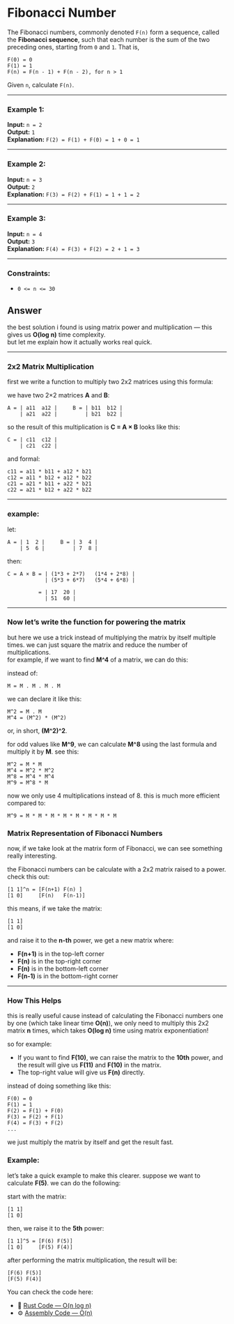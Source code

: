 # Fibonacci Number

The Fibonacci numbers, commonly denoted `F(n)` form a sequence, called the **Fibonacci sequence**, such that each number is the sum of the two preceding ones, starting from `0` and `1`. That is,

```
F(0) = 0  
F(1) = 1  
F(n) = F(n - 1) + F(n - 2), for n > 1  
```

Given `n`, calculate `F(n)`.

---

### Example 1:
**Input:** `n = 2`  
**Output:** `1`  
**Explanation:** `F(2) = F(1) + F(0) = 1 + 0 = 1`

---

### Example 2:
**Input:** `n = 3`  
**Output:** `2`  
**Explanation:** `F(3) = F(2) + F(1) = 1 + 1 = 2`

---

### Example 3:
**Input:** `n = 4`  
**Output:** `3`  
**Explanation:** `F(4) = F(3) + F(2) = 2 + 1 = 3`

---

### Constraints:
- `0 <= n <= 30`




## Answer
the best solution i found is using matrix power and multiplication — this gives us **O(log n)** time complexity.  
but let me explain how it actually works real quick.

---

### 2x2 Matrix Multiplication
first we write a function to multiply two 2x2 matrices using this formula:

we have two 2×2 matrices **A** and **B**:

```
A = | a11  a12 |     B = | b11  b12 |
    | a21  a22 |         | b21  b22 |
```

so the result of this multiplication is **C = A × B** looks like this:

```
C = | c11  c12 |
    | c21  c22 |
```

and formal:

```
c11 = a11 * b11 + a12 * b21  
c12 = a11 * b12 + a12 * b22  
c21 = a21 * b11 + a22 * b21  
c22 = a21 * b12 + a22 * b22  
```

---

### example:

let:

```
A = | 1  2 |     B = | 3  4 |
    | 5  6 |         | 7  8 |
```

then:

```
C = A × B = | (1*3 + 2*7)   (1*4 + 2*8) |  
            | (5*3 + 6*7)   (5*4 + 6*8) |

          = | 17  20 |
            | 51  60 |
```

---

### Now let’s write the function for powering the matrix

but here we use a trick instead of multiplying the matrix by itself multiple times. we can just square the matrix and reduce the number of multiplications.  
for example, if we want to find **M^4** of a matrix, we can do this:

instead of:

```
M = M . M . M . M
```

we can declare it like this:

```
M^2 = M . M
M^4 = (M^2) * (M^2)
```

or, in short, **(M^2)^2**.

for odd values like **M^9**, we can calculate **M^8** using the last formula and multiply it by **M**. see this:

```
M^2 = M * M
M^4 = M^2 * M^2
M^8 = M^4 * M^4 
M^9 = M^8 * M
```

now we only use 4 multiplications instead of 8. this is much more efficient compared to:

```
M^9 = M * M * M * M * M * M * M * M
```

### Matrix Representation of Fibonacci Numbers
now, if we take look at the matrix form of Fibonacci, we can see something really interesting.

the Fibonacci numbers can be calculate with a 2x2 matrix raised to a power. check this out:

```
[1 1]^n = [F(n+1) F(n) ]
[1 0]     [F(n)   F(n-1)]
```

this means, if we take the matrix:

```
[1 1]
[1 0]
```

and raise it to the **n-th** power, we get a new matrix where:

- **F(n+1)** is in the top-left corner
- **F(n)** is in the top-right corner
- **F(n)** is in the bottom-left corner
- **F(n-1)** is in the bottom-right corner

---

### How This Helps

this is really useful cause instead of calculating the Fibonacci numbers one by one (which take linear time **O(n)**), we only need to multiply this 2x2 matrix **n** times, which takes **O(log n)** time using matrix exponentiation!

so for example:

- If you want to find **F(10)**, we can raise the matrix to the **10th** power, and the result will give us **F(11)** and **F(10)** in the matrix.
- The top-right value will give us **F(n)** directly.

instead of doing something like this:

```
F(0) = 0
F(1) = 1
F(2) = F(1) + F(0)
F(3) = F(2) + F(1)
F(4) = F(3) + F(2)
... 
```

we just multiply the matrix by itself and get the result fast.


### Example:

let’s take a quick example to make this clearer. suppose we want to calculate **F(5)**. we can do the following:

start with the matrix:

```
[1 1]
[1 0]
```

then, we raise it to the **5th** power:

```
[1 1]^5 = [F(6) F(5)]
[1 0]     [F(5) F(4)]
```

after performing the matrix multiplication, the result will be:

```
[F(6) F(5)]
[F(5) F(4)]
```

You can check the code here:  
- 🦀 [Rust Code — O(n log n)](./rust/src/lib.rs)  
- ⚙️ [Assembly Code — O(n)](./asm/fibonacci.asm)
